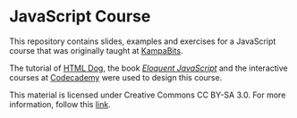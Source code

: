 JavaScript Course
=========

This repository contains slides, examples and exercises for a  JavaScript course that was originally taught at [KampaBits](http://www.bitsacademy.org/bits-family.html).

The tutorial of [HTML Dog](http://htmldog.com/), the book [*Eloquent JavaScript*](https://eloquentjavascript.net/) and the interactive courses at [Codecademy](http://www.codecademy.com) were used to design this course.

This material is licensed under Creative Commons CC BY-SA 3.0. For more
information, follow this [link](http://creativecommons.org/licenses/by-sa/3.0/).
